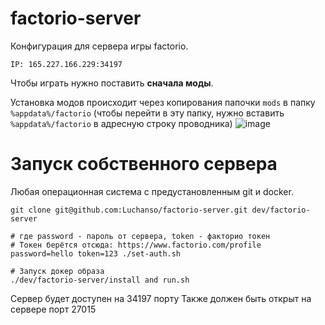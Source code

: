 # factorio-server

Конфигурация для сервера игры factorio.

```
IP: 165.227.166.229:34197
```

Чтобы играть нужно поставить **сначала моды**.

Установка модов происходит через копирования папочки `mods` в папку `%appdata%/factorio` (чтобы перейти в эту папку, нужно вставить `%appdata%/factorio` в адресную строку проводника)
![image](https://user-images.githubusercontent.com/2098777/50358789-96229880-056b-11e9-8a6d-293f55869508.png)

# Запуск собственного сервера

Любая операционная система с предустановленным git и docker.

```
git clone git@github.com:Luchanso/factorio-server.git dev/factorio-server

# где password - пароль от сервера, token - факторио токен
# Токен берётся отсюда: https://www.factorio.com/profile
password=hello token=123 ./set-auth.sh

# Запуск докер образа
./dev/factorio-server/install and run.sh
```

Сервер будет доступен на 34197 порту
Также должен быть открыт на сервере порт 27015
